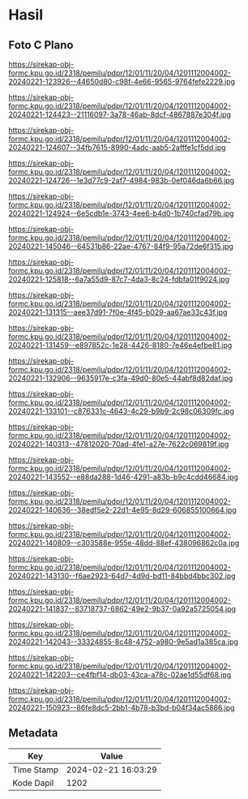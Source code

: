 # Hasil

## Foto C Plano

https://sirekap-obj-formc.kpu.go.id/2318/pemilu/pdpr/12/01/11/20/04/1201112004002-20240221-123926--44650d80-c98f-4e66-9565-9764fefe2229.jpg

https://sirekap-obj-formc.kpu.go.id/2318/pemilu/pdpr/12/01/11/20/04/1201112004002-20240221-124423--21116097-3a78-46ab-8dcf-4867887e304f.jpg

https://sirekap-obj-formc.kpu.go.id/2318/pemilu/pdpr/12/01/11/20/04/1201112004002-20240221-124607--34fb7615-8990-4adc-aab5-2afffe1cf5dd.jpg

https://sirekap-obj-formc.kpu.go.id/2318/pemilu/pdpr/12/01/11/20/04/1201112004002-20240221-124726--1e3d77c9-2af7-4984-983b-0ef046da6b66.jpg

https://sirekap-obj-formc.kpu.go.id/2318/pemilu/pdpr/12/01/11/20/04/1201112004002-20240221-124924--6e5cdb1e-3743-4ee6-b4d0-1b740cfad79b.jpg

https://sirekap-obj-formc.kpu.go.id/2318/pemilu/pdpr/12/01/11/20/04/1201112004002-20240221-145046--64531b86-22ae-4767-84f9-95a72de6f315.jpg

https://sirekap-obj-formc.kpu.go.id/2318/pemilu/pdpr/12/01/11/20/04/1201112004002-20240221-125818--6a7a55d9-87c7-4da3-8c24-fdbfa01f9024.jpg

https://sirekap-obj-formc.kpu.go.id/2318/pemilu/pdpr/12/01/11/20/04/1201112004002-20240221-131315--aee37d91-7f0e-4f45-b029-aa67ae33c43f.jpg

https://sirekap-obj-formc.kpu.go.id/2318/pemilu/pdpr/12/01/11/20/04/1201112004002-20240221-131459--e897852c-1e28-4426-8180-7e46e4efbe81.jpg

https://sirekap-obj-formc.kpu.go.id/2318/pemilu/pdpr/12/01/11/20/04/1201112004002-20240221-132906--9635917e-c3fa-49d0-80e5-44abf8d82daf.jpg

https://sirekap-obj-formc.kpu.go.id/2318/pemilu/pdpr/12/01/11/20/04/1201112004002-20240221-133101--c876331c-4643-4c29-b9b9-2c98c06309fc.jpg

https://sirekap-obj-formc.kpu.go.id/2318/pemilu/pdpr/12/01/11/20/04/1201112004002-20240221-140313--47812020-70ad-4fe1-a27e-7622c069819f.jpg

https://sirekap-obj-formc.kpu.go.id/2318/pemilu/pdpr/12/01/11/20/04/1201112004002-20240221-143552--e88da288-1d46-4291-a83b-b9c4cdd46684.jpg

https://sirekap-obj-formc.kpu.go.id/2318/pemilu/pdpr/12/01/11/20/04/1201112004002-20240221-140636--38edf5e2-22d1-4e95-8d29-606855100664.jpg

https://sirekap-obj-formc.kpu.go.id/2318/pemilu/pdpr/12/01/11/20/04/1201112004002-20240221-140809--c303588e-955e-48dd-88ef-438096862c0a.jpg

https://sirekap-obj-formc.kpu.go.id/2318/pemilu/pdpr/12/01/11/20/04/1201112004002-20240221-143130--f6ae2923-64d7-4d9d-bd11-84bbd4bbc302.jpg

https://sirekap-obj-formc.kpu.go.id/2318/pemilu/pdpr/12/01/11/20/04/1201112004002-20240221-141837--83718737-6862-49e2-9b37-0a92a5725054.jpg

https://sirekap-obj-formc.kpu.go.id/2318/pemilu/pdpr/12/01/11/20/04/1201112004002-20240221-142043--33324855-8c48-4752-a980-9e5ad1a385ca.jpg

https://sirekap-obj-formc.kpu.go.id/2318/pemilu/pdpr/12/01/11/20/04/1201112004002-20240221-142203--ce4fbf14-db03-43ca-a78c-02ae1d55df68.jpg

https://sirekap-obj-formc.kpu.go.id/2318/pemilu/pdpr/12/01/11/20/04/1201112004002-20240221-150923--86fe8dc5-2bb1-4b78-b3bd-b04f34ac5866.jpg


## Metadata

| Key        | Value               |
| ---------- | ------------------- |
| Time Stamp | 2024-02-21 16:03:29 |
| Kode Dapil | 1202                |



